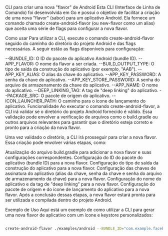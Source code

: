 


CLI para criar uma nova "flavor" de Android
Esta CLI (Interface de Linha de Comando) foi desenvolvida em Go e possui o objetivo de facilitar a criação de uma nova "flavor" (sabor) para um aplicativo Android. Ela fornece um comando chamado create-android-flavor (ou new-flavor como um alias) que aceita uma série de flags para configurar a nova flavor.

Como usar
Para utilizar a CLI, execute o comando create-android-flavor seguido do caminho do diretório do projeto Android e das flags necessárias. A seguir estão as flags disponíveis para configuração:

--BUNDLE_ID: O ID do pacote do aplicativo Android (bundle ID).
--APP_FLAVOR: O nome da flavor a ser criada.
--BUILD_OUTPUT_TYPE: O tipo de saída da construção do aplicativo (por exemplo, "AAB").
--APP_KEY_ALIAS: O alias da chave do aplicativo.
--APP_KEY_PASSWORD: A senha da chave do aplicativo.
--APP_KEY_STORE_PASSWORD: A senha do arquivo de armazenamento da chave do aplicativo.
--APP_NAME: O nome do aplicativo.
--DEEP_LINKING_TAG: A tag de "deep linking" do aplicativo.
--PACKAGE_SRC: O pacote de origem do aplicativo.
--ICON_LAUNCHER_PATH: O caminho para o ícone de lançamento do aplicativo.
Funcionalidade
Ao executar o comando create-android-flavor, a CLI irá validar se o diretório do projeto Android fornecido é válido. Essa validação pode envolver a verificação de arquivos como o build.gradle ou outros arquivos relevantes para garantir que o diretório esteja correto e pronto para a criação da nova flavor.

Uma vez validado o diretório, a CLI irá prosseguir para criar a nova flavor. Essa criação pode envolver várias etapas, como:

Atualização do arquivo build.gradle para adicionar a nova flavor e suas configurações correspondentes.
Configuração do ID do pacote do aplicativo (bundle ID) para a nova flavor.
Configuração do tipo de saída da construção do aplicativo para a nova flavor.
Configuração das chaves de assinatura do aplicativo (alias da chave, senha da chave e senha do arquivo de armazenamento da chave) para a nova flavor.
Configuração do nome do aplicativo e da tag de "deep linking" para a nova flavor.
Configuração do pacote de origem e do ícone de lançamento do aplicativo para a nova flavor.
Após a conclusão dessas etapas, a nova flavor estará pronta para ser utilizada e compilada dentro do projeto Android.

Exemplo de Uso
Aqui está um exemplo de como utilizar a CLI para gerar uma nova flavor de aplicativo com um ícone e keystore personalizados:


```sh

create-android-flavor ./examples/android --BUNDLE_ID="com.example.facebook" --APP_FLAVOR="facebook" --BUILD_OUTPUT_TYPE="AAB" --APP_KEY_ALIAS="my-key-alias" --APP_KEY_PASSWORD="my-password" --APP_KEY_STORE_PASSWORD="my-app-keystore-password" --APP_NAME="facebook" --DEEP_LINKING_TAG="facebookApp-8574" --PACKAGE_SRC="com.example" --ICON_LAUNCHER_PATH="examples/

```